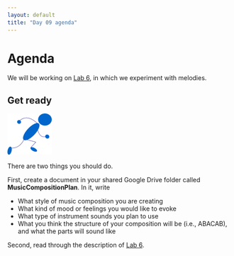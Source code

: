 ```yaml
---
layout: default
title: "Day 09 agenda"
---
```


# Agenda

We will be working on [Lab 6](../labs/lab06.html), in which we experiment with melodies.

## Get ready

<img class="parimg" alt="Get ready" src="img/getready.png">

There are two things you should do.

First, create a document in your shared Google Drive folder called **MusicCompositionPlan**.  In it, write

* What style of music composition you are creating
* What kind of mood or feelings you would like to evoke
* What type of instrument sounds you plan to use
* What you think the structure of your composition will be (i.e., ABACAB), and what the parts will sound like

Second, read through the description of [Lab 6](../labs/lab06.html).
